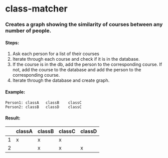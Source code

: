 # class-matcher

### Creates a graph showing the similarity of courses between any number of people.

#### Steps:
1. Ask each person for a list of their courses
2. Iterate through each course and check if it is in the database.
3. If the course is in the db, add the person to the corresponding course. If not, add the course to the database and add the person to the corresponding course.
4. Iterate through the database and create graph.

#### Example:
```
Person1: classA   classB    classC
Person2: classB   classD    classC
```
#### Result:

|   | classA  | classB  | classC  | classD  |
|---|---|---|---|---|
| 1  | x  | x  | x  |   |
| 2  |   | x  | x  | x  |
